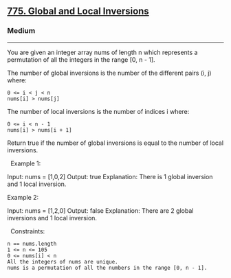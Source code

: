 <h2><a href="https://leetcode.com/problems/global-and-local-inversions/description/">775. Global and Local Inversions</a></h2><h3>Medium</h3><hr>You are given an integer array nums of length n which represents a permutation of all the integers in the range [0, n - 1].

The number of global inversions is the number of the different pairs (i, j) where:


	0 <= i < j < n
	nums[i] > nums[j]


The number of local inversions is the number of indices i where:


	0 <= i < n - 1
	nums[i] > nums[i + 1]


Return true if the number of global inversions is equal to the number of local inversions.

 
Example 1:

Input: nums = [1,0,2]
Output: true
Explanation: There is 1 global inversion and 1 local inversion.


Example 2:

Input: nums = [1,2,0]
Output: false
Explanation: There are 2 global inversions and 1 local inversion.


 
Constraints:


	n == nums.length
	1 <= n <= 105
	0 <= nums[i] < n
	All the integers of nums are unique.
	nums is a permutation of all the numbers in the range [0, n - 1].

